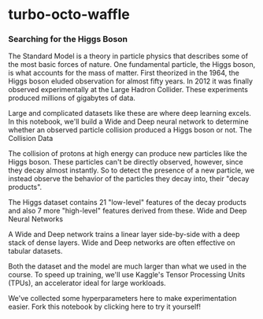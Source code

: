 # turbo-octo-waffle

### Searching for the Higgs Boson

The Standard Model is a theory in particle physics that describes some of the most basic forces of nature. One fundamental particle, the Higgs boson, is what accounts for the mass of matter. First theorized in the 1964, the Higgs boson eluded observation for almost fifty years. In 2012 it was finally observed experimentally at the Large Hadron Collider. These experiments produced millions of gigabytes of data.

Large and complicated datasets like these are where deep learning excels. In this notebook, we'll build a Wide and Deep neural network to determine whether an observed particle collision produced a Higgs boson or not.
The Collision Data

The collision of protons at high energy can produce new particles like the Higgs boson. These particles can't be directly observed, however, since they decay almost instantly. So to detect the presence of a new particle, we instead observe the behavior of the particles they decay into, their "decay products".

The Higgs dataset contains 21 "low-level" features of the decay products and also 7 more "high-level" features derived from these.
Wide and Deep Neural Networks

A Wide and Deep network trains a linear layer side-by-side with a deep stack of dense layers. Wide and Deep networks are often effective on tabular datasets.

Both the dataset and the model are much larger than what we used in the course. To speed up training, we'll use Kaggle's Tensor Processing Units (TPUs), an accelerator ideal for large workloads.

We've collected some hyperparameters here to make experimentation easier. Fork this notebook by clicking here to try it yourself!
